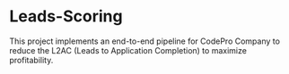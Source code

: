 # Leads-Scoring
This project implements an end-to-end pipeline for CodePro Company to reduce the L2AC (Leads to Application Completion) to maximize profitability. 
